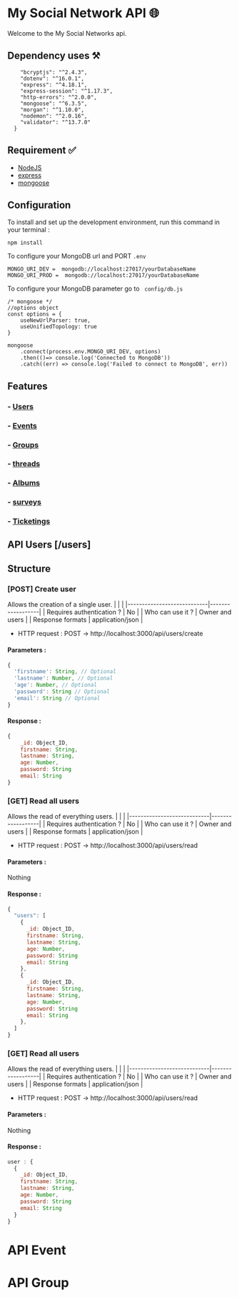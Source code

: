 # My Social Network API 🌐

Welcome to the My Social Networks api.


## Dependency uses ⚒️

```"dependencies": {
    "bcryptjs": "^2.4.3",
    "dotenv": "^16.0.1",
    "express": "^4.18.1",
    "express-session": "^1.17.3",
    "http-errors": "^2.0.0",
    "mongoose": "^6.3.5",
    "morgan": "^1.10.0",
    "nodemon": "^2.0.16",
    "validator": "^13.7.0"
  }
```

## Requirement ✅

- [NodeJS](https://nodejs.org/en/)
- [express](https://www.npmjs.com/package/express)
- [mongoose](https://www.npmjs.com/package/mongoose)

## Configuration
To install and set up the development environment, run this command in your terminal :

`npm install`

To configure your MongoDB url and PORT `.env` 

```PORT = 3000
MONGO_URI_DEV =  mongodb://localhost:27017/yourDatabaseName
MONGO_URI_PROD =  mongodb://localhost:27017/yourDatabaseName
```
To configure your MongoDB parameter go to ` config/db.js` 

```
/* mongoose */
//options object
const options = {
    useNewUrlParser: true,
    useUnifiedTopology: true
}

mongoose
    .connect(process.env.MONGO_URI_DEV, options)
    .then(()=> console.log('Connected to MongoDB'))
    .catch((err) => console.log('Failed to connect to MongoDB', err))
```

## Features

### - [Users](#user-collection-user)
### - [Events](#event-collection-event)
### - [Groups](#group-collection-group)
### - [threads](#threads-collection-threads)
### - [Albums](#album-collection-album)
### - [surveys](#survey-collection-survey)
### - [Ticketings](#Ticketings-collection-Ticketings)

## API Users [/users]

  ## Structure

### [POST] Create user
Allows the creation of a single user.
|                            |                  |
|----------------------------|------------------|
| Requires authentication ?  | No               |
| Who can use it ?           | Owner and users  |
| Response formats           | application/json |

* HTTP request : POST → http://localhost:3000/api/users/create

#### Parameters :
```javascript
{
  'firstname': String, // Optional  
  'lastname': Number, // Optional  
  'age': Number, // Optional  
  'password': String // Optional
  'email': String // Optional
}
```
#### Response :
```javascript  
{
    _id: Object_ID,
    firstname: String,
    lastname: String,
    age: Number,
    password: String
    email: String 
}
```
### [GET] Read all users
Allows the read of everything users.
|                            |                  |
|----------------------------|------------------|
| Requires authentication ?  | No               |
| Who can use it ?           | Owner and users  |
| Response formats           | application/json |

* HTTP request : POST → http://localhost:3000/api/users/read

#### Parameters :

Nothing

#### Response :
```javascript  
{
  "users": [
    {
      _id: Object_ID,
      firstname: String,
      lastname: String,
      age: Number,
      password: String
      email: String 
    },
    {
      _id: Object_ID,
      firstname: String,
      lastname: String,
      age: Number,
      password: String
      email: String 
    },
  ]
}
```

### [GET] Read all users
Allows the read of everything users.
|                            |                  |
|----------------------------|------------------|
| Requires authentication ?  | No               |
| Who can use it ?           | Owner and users  |
| Response formats           | application/json |

* HTTP request : POST → http://localhost:3000/api/users/read

#### Parameters :

Nothing

#### Response :
```javascript  
user : {
  {
    _id: Object_ID,
    firstname: String,
    lastname: String,
    age: Number,
    password: String
    email: String 
  }
}
```

# API Event
# API Group